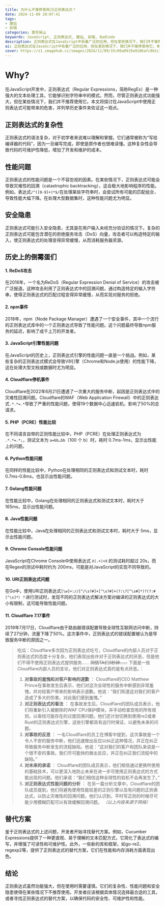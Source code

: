 ```yaml
---
title: 为什么不推荐使用JS正则表达式？
date: 2024-11-09 20:07:41
tags: 
- 建站
- 前端
categories: 莫写屎山
keywords: JavaScript, 正则表达式, 建站, 前端, BadCode
description: 正则表达式在JavaScript中有着广泛的应用，但在某些情况下，我们并不推荐使用它。本文将探讨在JavaScript中使用正则表达式可能带来的危害，并列举历史事件（事故）来佐证这一观点。
ai: 正则表达式在JavaScript中有着广泛的应用，但在某些情况下，我们并不推荐使用它。本文将探讨在JavaScript中使用正则表达式可能带来的危害，并列举历史事件（事故）来佐证这一观点。
cover: https://s1.imagehub.cc/images/2024/11/09/15c09a0919a9106afc8b1c1c2b6d282f.webp
---
```


# Why?

在JavaScript开发中，正则表达式（Regular Expressions，简称RegEx）是一种强大的文本处理工具，它能够识别字符串中的模式。然而，尽管正则表达式功能强大，但在某些情况下，我们并不推荐使用它。本文将探讨在JavaScript中使用正则表达式可能带来的危害，并列举历史事件来佐证这一观点。

## 正则表达式的复杂性

正则表达式的语法复杂，对于初学者来说难以理解和掌握。它们通常被称为“写给编译器的代码”，因为一旦编写完成，即使是原作者也很难读懂。这种复杂性会导致代码的可维护性降低，增加了开发和维护的成本。

## 性能问题

正则表达式的性能问题是一个不容忽视的因素。在某些情况下，正则表达式可能会导致灾难性的回溯（catastrophic backtracking），这会极大地影响程序的性能。例如，表达式`/^([0-9]+)*$/`在处理某些字符串时，会尝试所有可能的匹配组合，导致性能大幅下降。在处理大型数据集时，这种性能问题尤为明显。

## 安全隐患

正则表达式可能引入安全隐患，尤其是在用户输入未经充分验证的情况下。复杂的正则表达式可能包含潜在的拒绝服务攻击（DoS）向量，攻击者可以构造特定的输入，使正则表达式的处理变得异常缓慢，从而消耗服务器资源。

## 历史上的倒霉蛋们

#### 1. ReDoS攻击

在2016年，一个名为ReDoS（Regular Expression Denial of Service）的攻击被广泛报道。这种攻击利用了正则表达式中的回溯问题，通过构造特定的输入字符串，使得正则表达式的匹配过程变得异常缓慢，从而实现对服务的拒绝。

#### 2. npm事件

2018年，npm（Node Package Manager）遭遇了一个安全事件，其中一个流行的正则表达式库中的一个正则表达式导致了性能问题。这个问题最终导致npm服务的延迟，影响了成千上万的开发者。

#### 3. JavaScript引擎性能问题

在JavaScript的历史上，正则表达式引擎的性能问题一直是一个挑战。例如，某些复杂的正则表达式模式会导致V8引擎（Chrome和Node.js使用）的性能下降，这在处理大型文档或数据时尤为明显。

#### 4. Cloudflare停机事件

Cloudflare在2022年6月21日遭遇了一次重大的服务中断，起因是正则表达式中的灾难性回溯问题。Cloudflare的WAF（Web Application Firewall）中的正则表达式`.*.*=.*`导致了严重的性能问题，使得19个数据中心迅速宕机，影响了50%的总请求。

#### 5. PHP（PCRE）性能比较

在不同语言自带的正则性能比较中，PHP（PCRE）在处理正则表达式为 `.*.*=.*;`，测试文本为 `a=bb…bb`（100 个 b）时，耗时 0.7ms-1ms，显示出性能上的问题。

#### 6. Python性能问题

在同样的性能比较中，Python在处理相同的正则表达式和测试文本时，耗时 0.7ms-0.8ms，也显示出性能问题。

#### 7. Golang性能问题

在性能比较中，Golang在处理相同的正则表达式和测试文本时，耗时大于 165ms，显示出性能问题。

#### 8. Java性能问题

在性能比较中，Java在处理相同的正则表达式和测试文本时，耗时大于 5ms，显示出性能问题。

#### 9. Chrome Console性能问题

JavaScript在Chrome Console中使用表达式 `X(.+)+X` 的测试耗时超过 20s，而在Regex的测试中耗时约为 200ms，可能是对JavaScript的实现不同导致的。

#### 10. URI正则表达式问题

在Go中，使用URI正则表达式`[\w]+://[^/\s?#]+[^\s?#]+(?:\?[^\s#]*)?(?:#[^\s]*）？`进行测试时，发现不同的正则表达式解决方案对编译的正则表达式的大小有限制，这可能导致性能问题。

#### 11. Cloudflare 7.17事件

2019年7月17日，Cloudflare由于路由器错误配置导致全球性互联网访问中断，持续了27分钟，流量下降了50%。这次事件中，正则表达式的错误配置被认为是导致服务中断的原因之一。

>吃瓜：Cloudflare多次因为正则表达式吃亏，Cloudflare的内部人员对于正则表达式的态度十分复杂，他们表现出些许对于正则表达式的厌恶，但是他们不得不使用正则表达式提供服务…… ~~同情TA们3秒钟……~~ 下面是一些Cloudflare内部人员的言论，他们对正则表达式真的是有点厌恶。：
>1. **对事故的羞愧和对客户影响的道歉** ：
    Cloudflare的CEO Matthew Prince在事故发生后表示，他们对这次全球性的服务中断感到非常羞愧，并对给客户带来的影响表示道歉。他说：“我们知道这对我们的客户造成了多大的伤害。对此我们感到羞愧。”
>2. **对正则表达式的看法** ：
    在事故发生后，Cloudflare的团队成员表示，他们将重新引入被删除的WAF CPU保护模块，并手动检查现有的所有规则，以查找可能存在的过度回溯问题。他们还计划切换到使用re2或者Rust的正则表达式引擎，这些引擎都具有运行时保证，以避免未来的问题。
>3. **对事故的反思** ：
    一名Cloudflare的员工在博客中提到，这次事故是一个令人不安的服务中断，他们迅速做出反应以纠正这种情况，并正在纠正导致服务中断发生的流程缺陷。他说：“这对我们的客户和团队来说是一个很不安的事故。我们尽可能快的做出反应，并正在纠正我们流程中的缺陷。”
>4. **对未来的承诺** ：
    Cloudflare的团队成员表示，他们相信通过更换所使用的基础技术，可以更深入地防止未来在进一步可使用正则表达式的方式能出现的问题。他们承诺：“我们相信这种全球性的宕机不会再发生了。”
>5. **对正则表达式性能问题的分析** ：
    在另一篇分析文章中，Cloudflare的团队成员提到，他们将避免使用性能较差的正则引擎以及有问题的正则表达式，以防止灾难性的回溯问题。他们认识到，平时写正则的时候尽可能少用模糊匹配可以有效缓解回溯问题。
>*（以上内容来源于网络）*

## 替代方案

鉴于正则表达式的上述问题，开发者开始寻找替代方案。例如，Cucumber Expressions提供了一种更直观、易于理解的文本匹配方式，它简化了表达式的编写，并增强了可读性和可维护性。此外，一些新的库和框架，如go-re2、regexp2等，提供了正则表达式的替代方案，它们在性能和内存消耗方面表现出色。

## 结论

正则表达式虽然功能强大，但在使用时需要谨慎。它们的复杂性、性能问题和安全隐患使得在某些情况下不推荐使用。开发者应该根据具体情况选择最合适的工具，或者寻找正则表达式的替代方案，以确保代码的安全性、可维护性和性能。
